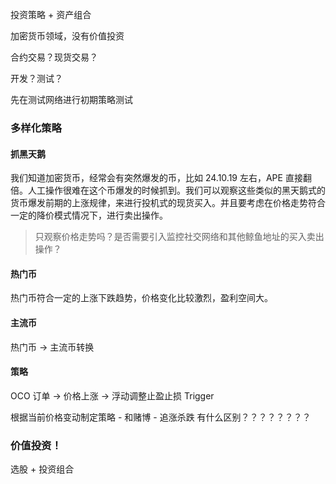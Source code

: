 投资策略 + 资产组合

加密货币领域，没有价值投资

合约交易？现货交易？

开发？测试？

先在测试网络进行初期策略测试

### 多样化策略

#### 抓黑天鹅

我们知道加密货币，经常会有突然爆发的币，比如 24.10.19 左右，APE 直接翻倍。人工操作很难在这个币爆发的时候抓到。我们可以观察这些类似的黑天鹅式的货币爆发前期的上涨规律，来进行投机式的现货买入。并且要考虑在价格走势符合一定的降价模式情况下，进行卖出操作。
> 只观察价格走势吗？是否需要引入监控社交网络和其他鲸鱼地址的买入卖出操作？

#### 热门币

热门币符合一定的上涨下跌趋势，价格变化比较激烈，盈利空间大。

#### 主流币

热门币 -> 主流币转换

#### 策略

OCO 订单 -> 价格上涨 -> 浮动调整止盈止损 Trigger

根据当前价格变动制定策略 - 和赌博 - 追涨杀跌 有什么区别？？？？？？？？

### 价值投资！

选股 + 投资组合
